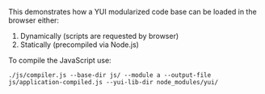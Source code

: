 This demonstrates how a YUI modularized code base can be loaded in the browser
either:

1. Dynamically (scripts are requested by browser)
2. Statically (precompiled via Node.js)

To compile the JavaScript use:

    ./js/compiler.js --base-dir js/ --module a --output-file js/application-compiled.js --yui-lib-dir node_modules/yui/

